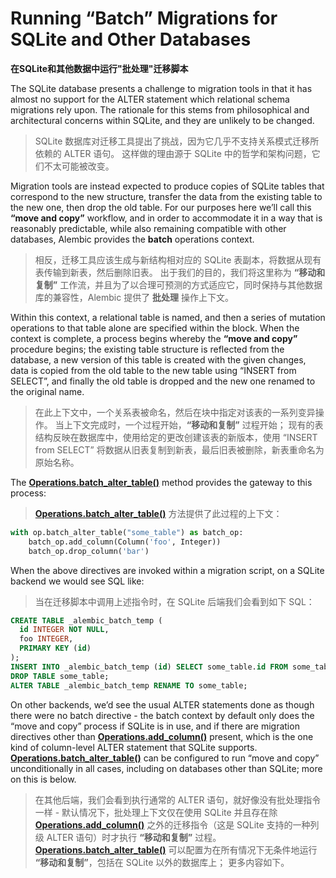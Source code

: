 # Running “Batch” Migrations for SQLite and Other Databases

**在SQLite和其他数据中运行"批处理"迁移脚本**

[Operations.batch_alter_table()]: ../zh/06_01_03_batch_alter_table.md
[Operations.add_column()]: ../zh/06_01_01_add_column.md

The SQLite database presents a challenge to migration tools in that it has almost no support for the ALTER statement which relational schema migrations rely upon. The rationale for this stems from philosophical and architectural concerns within SQLite, and they are unlikely to be changed.

> SQLite 数据库对迁移工具提出了挑战，因为它几乎不支持关系模式迁移所依赖的 ALTER 语句。 这样做的理由源于 SQLite 中的哲学和架构问题，它们不太可能被改变。

Migration tools are instead expected to produce copies of SQLite tables that correspond to the new structure, transfer the data from the existing table to the new one, then drop the old table. For our purposes here we’ll call this **“move and copy”** workflow, and in order to accommodate it in a way that is reasonably predictable, while also remaining compatible with other databases, Alembic provides the **batch** operations context.

> 相反，迁移工具应该生成与新结构相对应的 SQLite 表副本，将数据从现有表传输到新表，然后删除旧表。 出于我们的目的，我们将这里称为 **“移动和复制”** 工作流，并且为了以合理可预测的方式适应它，同时保持与其他数据库的兼容性，Alembic 提供了 **批处理** 操作上下文。

Within this context, a relational table is named, and then a series of mutation operations to that table alone are specified within the block. When the context is complete, a process begins whereby the **“move and copy”** procedure begins; the existing table structure is reflected from the database, a new version of this table is created with the given changes, data is copied from the old table to the new table using “INSERT from SELECT”, and finally the old table is dropped and the new one renamed to the original name.

> 在此上下文中，一个关系表被命名，然后在块中指定对该表的一系列变异操作。 当上下文完成时，一个过程开始，**“移动和复制”** 过程开始； 现有的表结构反映在数据库中，使用给定的更改创建该表的新版本，使用 “INSERT from SELECT” 将数据从旧表复制到新表，最后旧表被删除，新表重命名为原始名称。

The **[Operations.batch_alter_table()]** method provides the gateway to this process:

> **[Operations.batch_alter_table()]** 方法提供了此过程的上下文：

```python
with op.batch_alter_table("some_table") as batch_op:
    batch_op.add_column(Column('foo', Integer))
    batch_op.drop_column('bar')
```

When the above directives are invoked within a migration script, on a SQLite backend we would see SQL like:

> 当在迁移脚本中调用上述指令时，在 SQLite 后端我们会看到如下 SQL：

```sql
CREATE TABLE _alembic_batch_temp (
  id INTEGER NOT NULL,
  foo INTEGER,
  PRIMARY KEY (id)
);
INSERT INTO _alembic_batch_temp (id) SELECT some_table.id FROM some_table;
DROP TABLE some_table;
ALTER TABLE _alembic_batch_temp RENAME TO some_table;
```

On other backends, we’d see the usual ALTER statements done as though there were no batch directive - the batch context by default only does the “move and copy” process if SQLite is in use, and if there are migration directives other than **[Operations.add_column()]** present, which is the one kind of column-level ALTER statement that SQLite supports. **[Operations.batch_alter_table()]** can be configured to run “move and copy” unconditionally in all cases, including on databases other than SQLite; more on this is below.

> 在其他后端，我们会看到执行通常的 ALTER 语句，就好像没有批处理指令一样 - 默认情况下，批处理上下文仅在使用 SQLite 并且存在除 **[Operations.add_column()]** 之外的迁移指令（这是 SQLite 支持的一种列级 ALTER 语句）时才执行 **“移动和复制”** 过程。 **[Operations.batch_alter_table()]** 可以配置为在所有情况下无条件地运行 **“移动和复制”**，包括在 SQLite 以外的数据库上； 更多内容如下。
